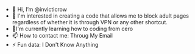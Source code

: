 - 👋 Hi, I’m @invicticrow
- 👀 I'm interested in creating a code that allows me to block adult pages regardless of whether it is through VPN or any other shortcut.
- 🌱I'm currently learning how to coding from cero
- 📫 How to contact me: Throug My Email
- ⚡ Fun data: I Don't Know Anything

<!---
invicticrow/invicticrow is a ✨ special ✨ repository because its `README.md` (this file) appears on your GitHub profile.
You can click the Preview link to take a look at your changes.
--->
